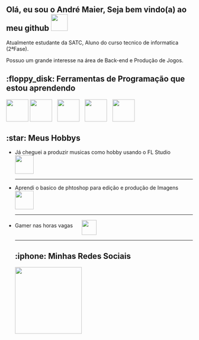 <h2>Olá, eu sou o André Maier, Seja bem vindo(a) ao meu github <img src="https://media.tenor.com/itjFesV8_RUAAAAi/soulja-boy-pepe.gif" heigth="45" width="45"></h2>
<p>Atualmente estudante da SATC, Aluno do curso tecnico de informatica (2ªFase).</p>
<p>Possuo um grande interesse na área de Back-end e Produção de Jogos.</p>
<h2>:floppy_disk: Ferramentas de Programação que estou aprendendo </h2>
<p><img src="https://cdn.jsdelivr.net/gh/devicons/devicon/icons/python/python-original.svg" heigth="60" width="60">
<img src="https://cdn.jsdelivr.net/gh/devicons/devicon/icons/c/c-plain.svg"heigth="60" width="60">⠀
<img src="https://cdn.jsdelivr.net/gh/devicons/devicon/icons/photoshop/photoshop-line.svg"heigth="60" width="60">⠀
<img src="https://cdn.jsdelivr.net/gh/devicons/devicon/icons/html5/html5-original.svg"heigth="60" width="60">⠀
<img src="https://cdn.jsdelivr.net/gh/devicons/devicon/icons/mysql/mysql-plain-wordmark.svg"heigth="60" width="60">⠀

<h2>:star: Meus Hobbys</h2>
<ul>
<li><p>Já cheguei a produzir musicas como hobby usando o FL Studio ⠀⠀⠀
<img src="https://media.tenor.com/SG4Mic1ZZrQAAAAi/fl-studio-petpet.gif"heigth="50" width="50" align="middle">  
</p> </li>

<hr>
<li><p>Aprendi o basico de phtoshop para edição e produção de Imagens⠀⠀⠀ 
<img src="https://media.tenor.com/s3oRS9Uq1qMAAAAi/photoshop-pet-pet-meme.gif" heigth="50" width="50" align="middle"> 
</p> </li>

<hr>
<li><p>Gamer nas horas vagas⠀
⠀<img src="https://media.tenor.com/-8-TfZ1GMIsAAAAi/kiwi-catscafe.gif" heigth="40" width="40"align="middle"> ⠀⠀

<p>
</p>
</ol>
<hr>

<h2>:iphone: Minhas Redes Sociais</h2>
<div>
<a href="https://www.instagram.com/andre_dos_santos_maier/"> 
<img height="180em" src="https://static.vecteezy.com/system/resources/previews/018/930/413/original/instagram-logo-instagram-icon-transparent-free-png.png" />
